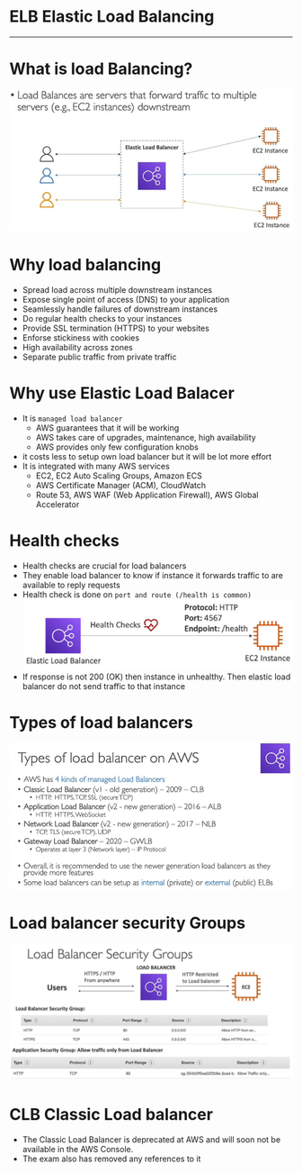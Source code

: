 # ELB Elastic Load Balancing
------
# What is load Balancing?
![picture](imgs/what-is-load-balancing-1.jpg)

# Why load balancing
* Spread load across multiple downstream instances
* Expose single point of access (DNS) to your application
* Seamlessly handle failures of downstream instances
* Do regular health checks to your instances
* Provide SSL termination (HTTPS) to your websites
* Enforse stickiness with cookies
* High availability across zones
* Separate public traffic from private traffic

# Why use Elastic Load Balacer
* It is `managed load balancer`
	* AWS guarantees that it will be working
	* AWS takes care of upgrades, maintenance, high availability
	* AWS provides only few configuration knobs
* it costs less to setup own load balancer but it will be lot more effort
* It is integrated with many AWS services
	* EC2, EC2 Auto Scaling Groups, Amazon ECS
	* AWS Certificate Manager (ACM), CloudWatch
	* Route 53, AWS WAF (Web Application Firewall), AWS Global Accelerator

# Health checks
* Health checks are crucial for load balancers
* They enable load balancer to know if instance it forwards traffic to are available to reply requests
* Health check is done on `port and route (/health is common)`\
![picture](imgs/health-check-1.jpg)
* If response is not 200 (OK) then instance in unhealthy. Then elastic load balancer do not send traffic to that instance

# Types of load balancers
![picture](imgs/001-load-balancer-types.jpg)

# Load balancer security Groups
![picture](imgs/001-load-balancer-security-groups.jpg)

# CLB Classic Load balancer
* The Classic Load Balancer is deprecated at AWS and will soon not be available in the AWS Console.
* The exam also has removed any references to it